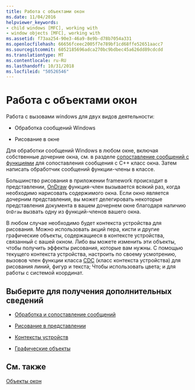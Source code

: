 ```yaml
---
title: Работа с объектами окон
ms.date: 11/04/2016
helpviewer_keywords:
- child windows [MFC], working with
- window objects [MFC], working with
ms.assetid: f73aa254-90e3-46a9-8e9b-d78b7054a331
ms.openlocfilehash: 66656fceec2005f7e789bf1cd68ffe52651aacc7
ms.sourcegitcommit: 6052185696adca270bc9bdbec45a626dd89cdcdd
ms.translationtype: MT
ms.contentlocale: ru-RU
ms.lasthandoff: 10/31/2018
ms.locfileid: "50526546"
---
```

# <a name="working-with-window-objects"></a>Работа с объектами окон

Работа с вызовами windows для двух видов деятельности:

- Обработка сообщений Windows

- Рисование в окне

Для обработки сообщений Windows в любом окне, включая собственные дочерние окна, см. в разделе [сопоставление сообщений с функциями](../mfc/reference/mapping-messages-to-functions.md) для сопоставления сообщения с C++ класс окна. Затем написать обработчик сообщений функции-члены в классе.

Большинство рисования в приложении framework происходит в представлении, [OnDraw](../mfc/reference/cview-class.md#ondraw) функция-член вызывается всякий раз, когда необходимо нарисовать содержимого окна. Если окно является дочерним представления, вы может делегировать некоторые представления документа в вашем дочернем окне благодаря наличию `OnDraw` вызвать одну из функций-членов вашего окна.

В любом случае необходимо будет контекста устройства для рисования. Можно использовать акций пера, кисти и другие графические объекты, содержащиеся в контексте устройства, связанный с вашей окном. Либо вы можете изменить эти объекты, чтобы получить эффекты рисования, которые вам нужны. С помощью текущего контекста устройства, настроить по своему усмотрению, вызовов член функции класса [CDC](../mfc/reference/cdc-class.md) (класс контекста устройства) для рисования линий, фигур и текста; Чтобы использовать цвета; и для работы с системой координат.

## <a name="what-do-you-want-to-know-more-about"></a>Выберите для получения дополнительных сведений

- [Обработка и сопоставление сообщений](../mfc/message-handling-and-mapping.md)

- [Рисование в представлении](../mfc/drawing-in-a-view.md)

- [Контексты устройств](../mfc/device-contexts.md)

- [Графические объекты](../mfc/graphic-objects.md)

## <a name="see-also"></a>См. также

[Объекты окон](../mfc/window-objects.md)

